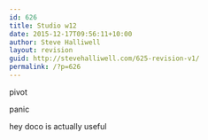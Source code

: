 ```yaml
---
id: 626
title: Studio w12
date: 2015-12-17T09:56:11+10:00
author: Steve Halliwell
layout: revision
guid: http://stevehalliwell.com/625-revision-v1/
permalink: /?p=626
---
```

pivot

panic

hey doco is actually useful
